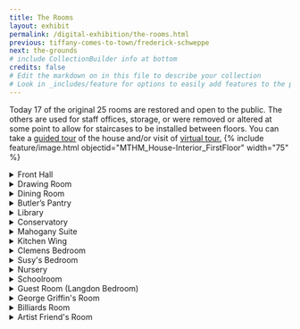 ```yaml
---
title: The Rooms
layout: exhibit
permalink: /digital-exhibition/the-rooms.html
previous: tiffany-comes-to-town/frederick-schweppe
next: the-grounds
# include CollectionBuilder info at bottom
credits: false
# Edit the markdown on in this file to describe your collection
# Look in _includes/feature for options to easily add features to the page
---
```

Today 17 of the original 25 rooms are restored and open to the public. The others are used for staff offices, storage, or were removed or altered at some point to allow for staircases to be installed between floors. You can take a <a href="https://marktwainhouse.org/admission">guided tour</a> of the house and/or visit of <a href="https://marktwainhouse.org/about/the-house/virtual-tour">virtual tour.</a>
{% include feature/image.html objectid="MTHM_House-Interior_FirstFloor" width="75" %}

<details close><summary>Front Hall</summary>
<span>
   <p>The entrance hall provided an appropriately impressive area for receiving visitors. Leon Marcotte of New York and Paris carved the entrance hall’s ornamental detail when the house was built in 1874. In 1881, the interior design firm of Louis C. Tiffany & Co., Associated Artists, was hired to redecorate, stenciling the room’s original wainscoting in silver, and painting the walls and ceiling red with patterns of black and silver. They drew inspiration from other cultures from the Middle East and Asia to form a design scheme that flowed throughout the first floor and public spaces of the house.</p>
{% include feature/image.html objectid="GROO_FrontHall_2023-01" width="75" %}
        <h3>Front Hall Marble Floor</h3>
   <p>Modern restoration work on the entry hall marble floor took place in 2003. As an architecturally significant component of the house, staff worked carefully to ensure the stability of the floor; repairing and cleaning what was there, unless not repairable, and then matching  old material in composition, design and color. A treatment plan based on these principles ensured contractors would properly restore the floor to accommodate growing visitor traffic for years to come.
    {% include feature/image.html objectid="GROO_FrontHall_Cleaning" width="75" %}
 <h3>Hallway Stenciling</h3>
     <p>The distinctive stencils throughout the hallways on the second and third floors of The Mark Twain House are another feature of the Louis Comfort Tiffany interior decoration of 1881. The normal wear on the stenciling, which was refinished during the original restoration of the house in the 1960s, necessitated a re-stenciling in 2003-04, as well as the touch-up of the decorative painting and the refinishing of woodwork. Master stencil artist Leo Sans, a German-born painter who was trained in traditional painting and stenciling methods more than half a century ago, worked on the original restoration in the 1960s. In 2003, he returned to The Mark Twain House with his son, Matt, to restore the luster to the hallway stencils and woodwork. The colors of the painted and stenciled canvas applied to the walls had become particularly faded in the 3rd floor hallway. The hallway stencil patterns were originally (both in the Clemens period and after the 1970s restoration) gold bronze. </p>
   {% include feature/image.html objectid="MTHM_Restoration_Hallway" width="75" %}
 <h3>A Mysterious Window</h3>
       <p>During the long process of restoration staff have sometimes discovered new information about the house, which then needs to be carefully evaluated to determine if something is a Clemens-era feature or one added by later occupants of The Mark Twain House. The oval interior window you can see today on the second floor is a great example of this process. When the house was restored in the 1960s there was no window here. However, evidence told researchers that at one point in the history of the house an interior window was prominently featured in the main stairwell, between the second-floor hall and Susy Clemens' room. Based on that research the window has been restored to its present configuration. </p>
 {% include feature/image.html objectid="GROO_Window_2011-01" width="75" %} </p>
      </span></details>

<details close>
<summary>Drawing Room</summary>
<span>
  <p>The drawing room was the scene of formal entertaining. Associated Artists stenciled the walls and ceiling of this room in silver East Indian motifs over salmon pink. The large pier glass mirror that is currently on display was a wedding gift that the Clemens’ brought to Hartford from their first home in Buffalo, New York. The tufted furniture and chandelier also belonged to the family during their residence here.</p>
{% include feature/image.html objectid="GROO_Dining_2011-01" width="75" %}
</span>
</details>

<details close>
<summary>Dining Room</summary>
<span>
  <p>The family ate most of their meals in the dining room, from small family suppers to formal, elegant dinner parties. In 1881 the walls were covered with a rich embossed paper of red and gold to simulate the look of tooled leather. The pattern of lilies is typical of the work of Candace Wheeler, a textile artist and partner in the firm Associated Artists who undertook the redecoration of the house in that year.  Fragments of the original wallpaper were found during the restoration, and in 1972 recreated and installed, allowing staff to showcase the 1881 appearance of the room. The walnut paneling and doors were covered with a delicate stenciling based on Chinese motifs. The kitchen and servants’ wing are located off the north end of this room.</p>
{% include feature/image.html objectid="GROO_BultersPantry_2011-01" width="75" %}
</span>
</details>

<details close>
<summary>Butler’s Pantry</summary>
  <span>
  <p>The Butler’s Pantry was the domain of butler George Griffin, who worked for the family during their entire time in Hartford. This room was where fine China, crystal and the daily dishware and flatware were stored. This is also where Griffin did the necessary prep work for all of the Clemenses meals as food was passed through from the kitchen staff. </p>
    {% include feature/image.html objectid="GROO_Library_2011-01" width="75" %}
</span>
</details>

<details close>
<summary> Library </summary>
  <p> The library mantel is the focal point of the library where Clemens recited poetry, told stories and read excerpts from his new works to his family and friends. Samuel and Olivia purchased the large oak mantelpiece from Ayton Castle in Scotland specifically for their library. The Mitchell-Innes family crest of the original owners appears on the overmantel, as well as the year “1874”, an alteration made by Samuel to reflect the year his family moved into their Hartford home. Samuel also added a brass smoke shield with the inscription “The ornament of a house is the friends who frequent it,” a quote from Ralph Waldo Emerson.</p>
{% include feature/image.html objectid="GROO_Conservatory_2011-01" width="75" %}
</span></details>



<details close>
<summary> Conservatory </summary>
<span>
  <p> Like many upper-class late Victorian homes, the Clemens home had a conservatory (a sunroom or greenhouse). Theirs had a fountain and was filled with lush, thriving plants. Clemens' daughters Susy‚ Clara, and Jean called this room “The Jungle.”</p>
<p>Gardeners from the UConn Extension Master Gardeners program arrived at the Mark Twain House in 2009, and immediately went to work researching the Conservatory, learning not only about the plants that grew there but some of the room’s construction – the white marble-chip floor, for example, and the constantly playing fountain. The conservatory was an important element of the Victorian picturesque architecture that inspired the house’s architect, Edward Tuckerman Potter.</p>
<p>The star of the Conservatory is the creeping fig, often referred to as “Ficus” from its Latin name, Ficus pumila. This fig came to the house through a Clemens family connection. One of those active in the 1960-74 restoration of the Mark Twain House was architect Robert Schutz, Jr., the grandson of the Clemenses’ family homeopathic physician, Cincinattus Taft (whose bearded visage sits on top of the piano in the drawing room) and his wife, Ellen C. Taft (whom Samuel Clemens once bombarded with profanity over the phone, then blamed butler George Griffin). One day during the restoration Schutz brought a horticultural treasure to the house: a cutting from a creeping fig from his own home to be planted in the Conservatory. An ancestor of the cutting had been given to his grandparents by the Clemenses from their conservatory; this gift was a homecoming of sorts after nearly a century. </p>
{% include feature/image.html objectid="GROO_Mahogany_Bedroom_2023-01" width="75" %}
</span></details>

<details close>
<summary> Mahogany Suite </summary>
  <p>The Mahogany Room, the best guest suite, was restored and reopened to the public in 2017. The suite meant for prominent guests is made up of a large bedroom, a dressing room, and private bathroom. Writer William Dean Howells called it a “royal chamber.” Author Grace King compared it to the castle in “Beauty and the Beast.”  The space also served as a green room for family theatricals and a gift-wrapping station for Olivia’s charitable work. The restoration, made possible by a 2014 state bonding grant, involved a fascinating bout of detective work and a hunt for authentic fixtures and decor, such as a final decision on whether the bathtub had a shower, and determining what year Candace Wheeler produced her honeycomb wallpaper.</p>
{% include feature/image.html objectid="GROO_Mahogany_Bedroom_2023-01" width="75" %}
  <h3>Mahogany Suite Restoration</h3>
  <p>Staff of the Mark Twain House & Museum worked with David Scott Parker Architects, an architectural firm specializing in historic preservation with extensive background knowledge of Louis Comfort Tiffany & Associated Artists, in the restoration work. Associated Artists were known to have redecorated the bedroom, but little is known about the actual decor of the rooms. The contract between the Clemenses and Associated Artists simply states that the bedroom will have its “walls and ceiling papered,” but staff have not been able to determine if the dressing room and bathroom were decorated by them as well. David Scott Parker Architects used their knowledge of Associated Artists and the practices of the time period to determine the best approximation of how the room(s) may have been decorated. </p>
{% include feature/image.html objectid="GROO_Mahogany_Bedroom_2016-01" width="75" %}
</span></details>

<details close>
<summary> Kitchen Wing </summary>
<span>
  <p>Though a later addition, like the rest of the house, the kitchen, scullery, and pantries were built to the highest standards of the time. The sinks had running water and hot water. The stove was of the highest quality. And the kitchen featured an icebox – a modern and novel invention at the time that exemplified the Clemens’ high social and economic status. </p>
{% include feature/image.html objectid="GROO_Kitchen_2011-01" width="75" %}
<h3>Servant's Hall</h3>
  <p>The servant’s hall is where any one who lived and/or worked at the Clemenses’ Hartford home would take their meals and breaks their workload and schedule afforded them. There is also a door where all deliveries to the house would come through so as to not disrupt the social and business calls happening at the front door. The Servant’s Hall was located in the Servant’s Wing, built in 1881 during the Clemenses remodel of their home</p>
{% include feature/image.html objectid="GROO_ServantsHall_2005-01" width="75" %}
  <h3>Kitchen Wing restoration</h3>
  <p>From 2003 to 2004, in anticipation of restoring the first floor of the Servants' Wing (previously used for museum offices), building archaeologists worked throughout the house searching for clues as to the extent and nature of the construction work done in 1881 by masons, bricklayers, plumbers, painters and carpenters. The team of specialists discovered what the Twain-era floors looked like, the color the walls were painted, how the woodwork was finished, and how the rooms were partitioned. They discovered features long hidden and forgotten, such as a dumbwaiter, and the location of sinks, gas light fixtures and speaking tubes. The cooking range space was carefully identified and a period range installed. Restoration work was completed in the butler's pantry, back pantry, kitchen, dumbwaiter, scullery, and servant's hall  and this area is open to the public as part of our regular House tours. </p>
{% include feature/image.html objectid="MTHM_Restoration_Range-17" width="75" %}
</span></details>

<details close>
<summary> Clemens Bedroom </summary>
<span>
  <p> The Clemens Bedroom, the private quarters of Samuel and his wife Olivia, is located on the second floor of the house. The couple’s elaborately carved bed, which they purchased in 1878 in Venice, dominates the space. Samuel kept it with him all his life, calling it “the most comfortable bedstead that ever was, with space enough in it for a family, and carved angels enough… To bring peace to the sleepers, and pleasant dreams.” Samuel Clemens died in this bed in his Redding, Connecticut home in 1910. Twain’s only surviving daughter, Clara, donated the bed to the museum in 1940. </p>
{% include feature/image.html objectid="GROO_ClemensBedroom_2023-01" width="75" %}
</span></details>

<details close>
<summary> Susy's Bedroom </summary>
<span>
  <p> As the family grew and the three daughters got older, personal space was a commodity. While all three girls used the nursery room as babies and infants, as a pre-teen and teenager the eldest daughter Susy got her own room, while middle daughter Clara and the youngest Jean shared what was the nursery. </p>
{% include feature/image.html objectid="GROO_SusyBedroom-2023-01" width="75" %}
</span></details>

<details close>
<summary> Nursery </summary>
<span>
  <p>Clemens’ daughters, Clara and Jean, shared the nursery. (Susy, as the oldest child, had her own room.) The brass beds in the room today recall the ones that Clara remembered when she visited the museum in 1957 during the early phase of restoration. The wallpaper reproduces the original pattern by illustrator Walter Crane and tells the nursery rhyme “Ye Frog He Would A-Wooing Go” (or “Froggie went a-courtin’” as it is better known today) in words and pictures. </p>
{% include feature/image.html objectid="GROO_Nursery_2023-01" width="75" %}
</span></details>

<details close>
<summary> Schoolroom </summary>
<span>
  <p>The schoolroom, originally designed as Samuel Clemens’ study, later became a play area and classroom for his daughters. They were educated by their mother and a governess, who taught them German, history, geography, and arithmetic, among other subjects. The Fischer upright piano currently in the room  is the same year and model as the one they were given for Christmas in 1880. The wall and ceiling decorations were done in 1879 by an Elmira‚ New York decorator named Frederick Schweppe. </p>
{% include feature/image.html objectid="GROO_Schoolroom-2023-01" width="75" %}
</span></details>

<details close>
<summary> Guest Room (Langdon Bedroom)</summary>
<span>
  <p>Many can relate to the challenge of where to put family when they come to visit. So while constructing this house and as the family grew, Olivia Clemens made sure that there was a bedroom and bathroom available for the family when they came to visit. Today we call this room the “Langdon Bedroom” as Olivia’s mother was the most frequent guest, often staying for months at a time. The furniture in the room is not original to this Hartford house, but actually came from the Langdon family home in Elmira, New York. </p>
{% include feature/image.html objectid="GROO_LangdonBedroom_2011-01" width="75" %} </span></details>

<details close>
<summary> George Griffin's Room </summary>
<span>
  <p>While he had an apartment across town with his wife and child, family butler, George Griffin also had a room in the Clemenses’ home. His room was located on the third floor close to Clemens’ billiards room and the guest room reserved for Samuel’s special guests. Most of the other live-in servants quarters were above the kitchen wing, so the proximity of Griffin’s room signifies his importance to the family and especially to Samuel. </p>
{% include feature/image.html objectid="Groo_GeorgeRoom_2011-01" width="75" %} </span></details>

<details close>
<summary> Billiards Room </summary>
<span>
  <p>The billiard room served as Samuel Clemens’ office, study and private domain. Located on the third floor, away from the bustle of a busy household, this room was the place where the author would write his great works, spreading out the manuscripts on the billiard table to be edited. Clemens could also relax and informally entertain friends, sometimes into the early morning hours. The billiard table currently in the house was given to Clemensby a friend in 1904 while he was living in New York City.</p>
    <p>Clemens’ biographer, Albert Bigelow Paine, wrote: “Every Friday evening, or oftener, a small party of billiard lovers gathered, and played until the late hour, told stories, smoked till the room was blue, comforting themselves with hot Scotch and general good-fellowship. Mark Twain always had a genuine passion for billiards. He never tired of the game. He could play all night. He could stay until the last man gave out from sheer weariness, then he would go on knocking the balls about alone."</p>
{% include feature/image.html objectid="GROO_Billiard_2023-01" width="75" %}
    <h3> Billiards Room Restoration </h3>
    <p>Guided by a rigorously researched historic furnishings plan and painstaking analysis of physical evidence (such as historic mortar, wallpaper fragments, old carpet tacks and long-forgotten paint), The Mark Twain House & Museum restored the Billiard Room from floor to ceiling in 2003-2004. In addition to the grand billiard table once owned by Clemens, resting on a reproduction 1874 "Kinver Turkey" pattern carpet and illuminated by a restored gasolier, the details help tell the story of the room. Open books, papers scattered on the billiard table and floor, and notes tacked up on the wall reflect what we know of Clemens; he was active as well as messy when he wrote.</p>
    <p>The fireplace proved to be an exceptionally challenging architectural feature to restore. As early as the 1960s, when researchers first removed the existing brick face of the fireplace, they found a chimney mass of distressed brick, probably blackened by years of smoke migrating through the masonry joints. After much consideration, curators for this initial restoration decided that the best treatment for this feature was a fireplace face of ceramic tile mirroring the hearth (thought to be original), and wood mantel surround.</p>
    <p>Curators at The Mark Twain House have always believed that the hearth, composed of green and red ceramic tiles, was original to the room when Clemens kindled his fires there. The floral motif of the glazed green border tiles was a common Victorian motif and the earliest photographs of the room-from the 1950s show the tiles in place. The restoration confirmed staff assumptions. Restoration work begun in 2003 revealed new physical evidence which, coupled with the only known Twain-era depiction of the room, allowed the Museum to more accurately portray the corner of the Billiard Room where Clemens sat down to write, confirming the installation of a bookshelf during Clemens’ occupancy, which was recreated. </p>
{% include feature/image.html objectid="GROO_Billiard_Restoration-01" width="75" %}
</span></details>

<details close>
<summary> Artist Friend's Room </summary>
<span>
  <p>The first floor was for the public, the second floor was for the family, and the third floor was Samuel Clemens domain, so the house’s final guest room was located on the third floor and was referred to as “The Artist’s Friend’s Room” which may have derived its name from Samuel Clemens’s mischievous delight in portraying himself as an artist. This was a place for a male guest to retire after a late night of drinking and billiards. </p>
{% include feature/image.html objectid="GROO_AristFriendsRom_2023-01" width="75" %} </span></details>
